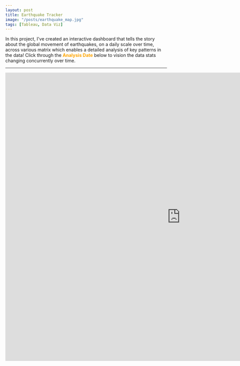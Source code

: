 ```yaml
---
layout: post
title: Earthquake Tracker
image: "/posts/earthquake_map.jpg"
tags: [Tableau, Data Viz]
---
```


In this project, I've created an interactive dashboard that tells the story about the global movement of earthquakes, on a daily scale over time, across various matrix which enables a detailed analysis of key patterns in the data!  Click through the <font color="orange">**Analysis Date**</font> below to vision the data stats changing concurrently over time.

---

<iframe seamless frameborder="0" src="https://public.tableau.com/views/DSIEarthquakeDashboard_16779073807970/DSIEarthquakeTracker?:embed=yes&:display_count=yes&:showVizHome=no" width = '1090' height = '900'></iframe>
